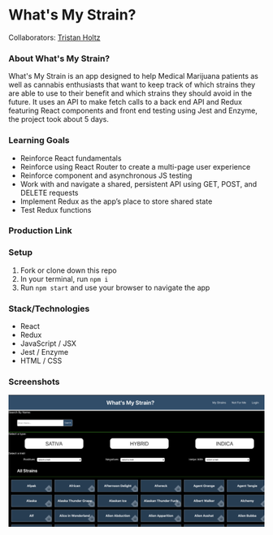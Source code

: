 # What's My Strain?

Collaborators: [Tristan Holtz](https://github.com/Tristan-Holtz/)

### About What's My Strain?

What's My Strain is an app designed to help Medical Marijuana patients as well as cannabis enthusiasts that want to keep track of which strains they are able to use to their benefit and which strains they should avoid in the future. It uses an API to make fetch calls to a back end API and Redux featuring React components and front end testing using Jest and Enzyme, the project took about 5 days.

### Learning Goals

- Reinforce React fundamentals
- Reinforce using React Router to create a multi-page user experience
- Reinforce component and asynchronous JS testing
- Work with and navigate a shared, persistent API using GET, POST, and DELETE requests
- Implement Redux as the app’s place to store shared state
- Test Redux functions

### Production Link

### Setup

1. Fork or clone down this repo
1. In your terminal, run `npm i`
1. Run `npm start` and use your browser to navigate the app

### Stack/Technologies

- React
- Redux
- JavaScript / JSX
- Jest / Enzyme
- HTML / CSS

### Screenshots

<img width="1431" src="./src/images/app-screenshot.png" alt='App main page screen shot'>
